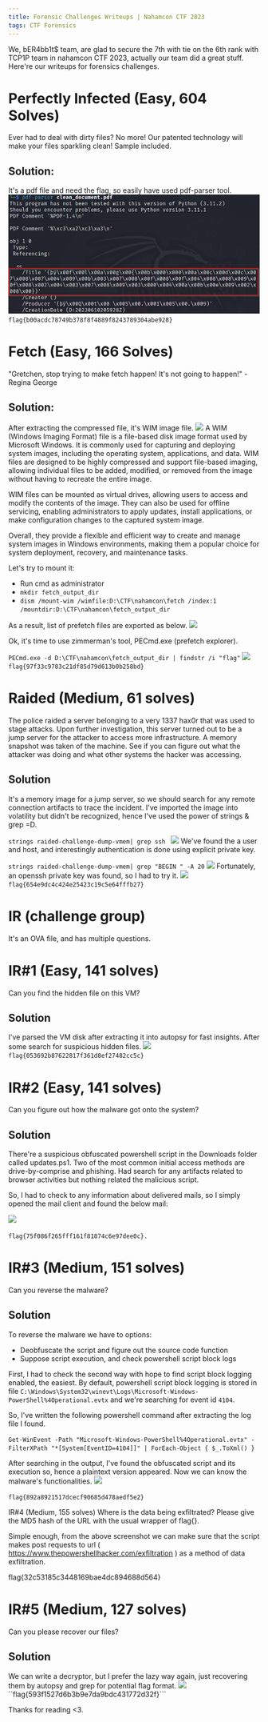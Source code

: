 ```yaml
---
title: Forensic Challenges Writeups | Nahamcon CTF 2023
tags: CTF Forensics
---
```


We, bER4bb1t$ team, are glad to secure the 7th with tie on the 6th rank with TCP1P team in nahamcon CTF 2023, actually our team did a great stuff.
Here're our writeups for forensics challenges.


# Perfectly Infected (Easy, 604 Solves)
Ever had to deal with dirty files? No more! Our patented technology will make your files sparkling clean! Sample included. 

## Solution:
It's a pdf file and need the flag, so easily have used pdf-parser tool.
![](/assets/images/NahamCon_CTF_2023_Forensics_Writeups/pic1.png)
```flag{b00acdc78749b378f8f4889f8243789304abe928}```


# Fetch (Easy, 166 Solves)
"Gretchen, stop trying to make fetch happen! It's not going to happen!" - Regina George 

## Solution:
After extracting the compressed file, it's WIM image file.
![](/assets/images/NahamCon_CTF_2023_Forensics_Writeups/pic2.png)
A WIM (Windows Imaging Format) file is a file-based disk image format used by Microsoft Windows. It is commonly used for capturing and deploying system images, including the operating system, applications, and data. WIM files are designed to be highly compressed and support file-based imaging, allowing individual files to be added, modified, or removed from the image without having to recreate the entire image.

WIM files can be mounted as virtual drives, allowing users to access and modify the contents of the image. They can also be used for offline servicing, enabling administrators to apply updates, install applications, or make configuration changes to the captured system image.

Overall, they provide a flexible and efficient way to create and manage system images in Windows environments, making them a popular choice for system deployment, recovery, and maintenance tasks.

Let's try to mount it:
- Run cmd as administrator
- ```mkdir fetch_output_dir```
- ```dism /mount-wim /wimfile:D:\CTF\nahamcon\fetch /index:1 /mountdir:D:\CTF\nahamcon\fetch_output_dir```

As a result, list of prefetch files are exported as below.
![](/assets/images/NahamCon_CTF_2023_Forensics_Writeups/pic3.png)

Ok, it's time to use zimmerman's tool, PECmd.exe (prefetch explorer).

```PECmd.exe -d D:\CTF\nahamcon\fetch_output_dir | findstr /i "flag"```
![](/assets/images/NahamCon_CTF_2023_Forensics_Writeups/pic4.png)
```flag{97f33c9783c21df85d79d613b0b258bd}```


# Raided (Medium, 61 solves)
The police raided a server belonging to a very 1337 hax0r that was used to stage attacks. Upon further investigation, this server turned out to be a jump server for the attacker to access more infrastructure.
A memory snapshot was taken of the machine. See if you can figure out what the attacker was doing and what other systems the hacker was accessing. 
## Solution

It's a memory image for a jump server, so we should search for any remote connection artifacts to trace the incident.
I've imported the image into volatility but didn't be recognized, hence I've used the power of strings & grep =D.

```strings raided-challenge-dump-vmem| grep ssh ```
![](/assets/images/NahamCon_CTF_2023_Forensics_Writeups/pic5.png)
We've found the a user and host, and interestingly authentication is done using explicit private key.

```strings raided-challenge-dump-vmem| grep "BEGIN " -A 20```
![](/assets/images/NahamCon_CTF_2023_Forensics_Writeups/pic6.png)
Fortunately, an openssh private key was found, so I had to try it.
![](/assets/images/NahamCon_CTF_2023_Forensics_Writeups/pic7.png)
```flag{654e9dc4c424e25423c19c5e64fffb27}```


# IR (challenge group)
It's an OVA file, and has multiple questions.

# IR#1 (Easy, 141 solves)
Can you find the hidden file on this VM?

## Solution
I've parsed the VM disk after extracting it into autopsy for fast insights.
After some search for suspicious hidden files.
![](/assets/images/NahamCon_CTF_2023_Forensics_Writeups/pic8.png)
```flag{053692b87622817f361d8ef27482cc5c}```


# IR#2 (Easy, 141 solves)
Can you figure out how the malware got onto the system? 
## Solution
There're a suspicious obfuscated powershell script in the Downloads folder called updates.ps1.
Two of the most common initial access methods are drive-by-comprise and phishing. Had search for any artifacts related to browser activities but nothing related the malicious script.

So, I had to check to any information about delivered mails, so I simply opened the mail client and found the below mail:

![](/assets/images/NahamCon_CTF_2023_Forensics_Writeups/pic9.png)

```flag{75f086f265fff161f81874c6e97dee0c}.```

# IR#3 (Medium, 151 solves)
Can you reverse the malware? 
## Solution
To reverse the malware we have to options:

- Deobfuscate the script and figure out the source code function
- Suppose script execution, and check powershell script block logs 

First, I had to check the second way with hope to find script block logging enabled, the easiest.
By default, powershell script block logging is stored in file ```C:\Windows\System32\winevt\Logs\Microsoft-Windows-PowerShell%4Operational.evtx``` and we're searching for event id ```4104```.

So, I've written the following powershell command after extracting the log file I found.

```Get-WinEvent -Path "Microsoft-Windows-PowerShell%4Operational.evtx" -FilterXPath "*[System[EventID=4104]]" | ForEach-Object { $_.ToXml() } ```

After searching in the output, I've found the obfuscated script and its execution so, hence a plaintext version appeared. Now we can know the malware's functionalities.
![](/assets/images/NahamCon_CTF_2023_Forensics_Writeups/pic10.png)

```flag{892a8921517dcecf90685d478aedf5e2}```

IR#4 (Medium, 155 solves)
Where is the data being exfiltrated? Please give the MD5 hash of the URL with the usual wrapper of flag{}.

Simple enough, from the above screenshot we can make sure that the script makes post requests to url ( https://www.thepowershellhacker.com/exfiltration ) as a method of data exfiltration.

flag{32c53185c3448169bae4dc894688d564}


# IR#5 (Medium, 127 solves)
Can you please recover our files? 
## Solution
We can write a decryptor, but I prefer the lazy way again,  just recovering them by autopsy and grep for potential flag format.
![](/assets/images/NahamCon_CTF_2023_Forensics_Writeups/pic11.png)
``flag{593f1527d6b3b9e7da9bdc431772d32f}```


Thanks for reading <3.

